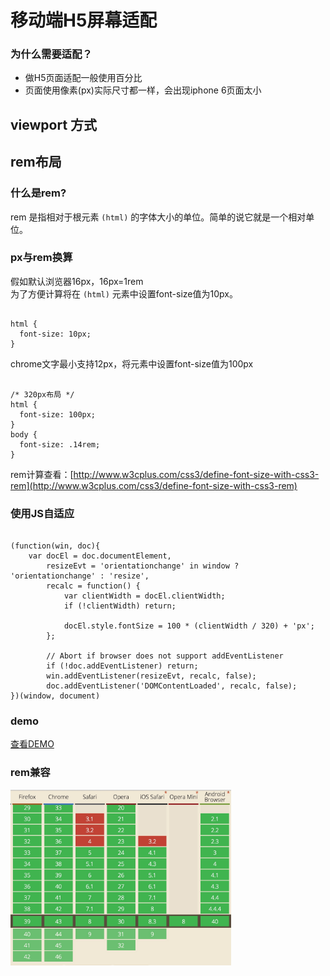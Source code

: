 # 移动端H5屏幕适配

### 为什么需要适配？

  * 做H5页面适配一般使用百分比
  * 页面使用像素(px)实际尺寸都一样，会出现iphone 6页面太小

## viewport 方式


## rem布局

### 什么是rem?
rem 是指相对于根元素 <code>(html)</code> 的字体大小的单位。简单的说它就是一个相对单位。

### px与rem换算
假如默认浏览器16px，16px=1rem<br />
为了方便计算将在 <code>(html)</code> 元素中设置font-size值为10px。<br />
<pre><code>
html {
  font-size: 10px;
}
</code></pre>
chrome文字最小支持12px，将<code><html></code>元素中设置font-size值为100px
<pre><code>
/* 320px布局 */
html {
  font-size: 100px;
}
body {
  font-size: .14rem;
}
</code></pre>
rem计算查看：[http://www.w3cplus.com/css3/define-font-size-with-css3-rem](http://www.w3cplus.com/css3/define-font-size-with-css3-rem)

### 使用JS自适应
<pre><code>
(function(win, doc){
    var docEl = doc.documentElement,
        resizeEvt = 'orientationchange' in window ? 'orientationchange' : 'resize',
        recalc = function() {
            var clientWidth = docEl.clientWidth;
            if (!clientWidth) return;

            docEl.style.fontSize = 100 * (clientWidth / 320) + 'px';
        };

        // Abort if browser does not support addEventListener
        if (!doc.addEventListener) return;
        win.addEventListener(resizeEvt, recalc, false);
        doc.addEventListener('DOMContentLoaded', recalc, false);
})(window, document)
</code></pre>

### demo
[查看DEMO](//codepen.io/nevergiveup/embed/vOaMvB/?height=268&theme-id=17050&default-tab=result)


### rem兼容
<img src="https://github.com/nevergiveup-j/HP/blob/master/mobileAdapter/rem.png" width="70%" />
